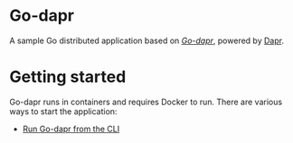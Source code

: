 # Go-dapr

A sample Go distributed application based on *[Go-dapr](https://github.com/JiangTaoShi/go-dapr)*, powered by [Dapr](https://dapr.io/).

# Getting started

Go-dapr runs in containers and requires Docker to run. There are various ways to start the application: 

- [Run Go-dapr from the CLI](https://github.com/JiangTaoShi/go-dapr/blob/main/docs/run-go-dapr.md)